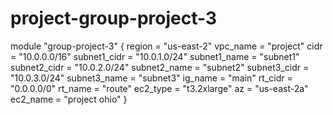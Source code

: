 # project-group-project-3

module "group-project-3" {
    region = "us-east-2"
    vpc_name = "project"
    cidr = "10.0.0.0/16"
    subnet1_cidr = "10.0.1.0/24"
    subnet1_name = "subnet1"
    subnet2_cidr = "10.0.2.0/24"
    subnet2_name = "subnet2"
    subnet3_cidr = "10.0.3.0/24"
    subnet3_name = "subnet3"
    ig_name = "main"
    rt_cidr = "0.0.0.0/0"
    rt_name = "route"
    ec2_type = "t3.2xlarge"
    az = "us-east-2a"
    ec2_name = "project ohio"
}
